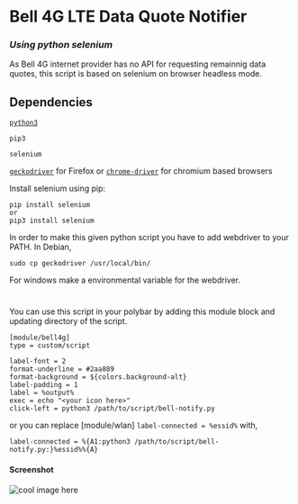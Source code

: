 # Bell 4G LTE Data Quote Notifier
### _Using python selenium_

As Bell 4G internet provider has no API for requesting remainnig data quotes, this script is based on selenium on browser headless mode. 

## Dependencies

[`python3`](https://www.python.org/)

`pip3`

`selenium`

[`geckodriver`](https://github.com/mozilla/geckodriver/releases) for Firefox or [`chrome-driver`](https://chromedriver.chromium.org/downloads) for chromium based browsers

Install selenium using pip:
```
pip install selenium
or
pip3 install selenium
```
In order to make this given python script you have to add webdriver to your PATH. In Debian,
```
sudo cp geckodriver /usr/local/bin/
```
For windows make a environmental variable for the webdriver.

#

You can use this script in your polybar by adding this module block and updating directory of the script.
```
[module/bell4g]
type = custom/script

label-font = 2
format-underline = #2aa889
format-background = ${colors.background-alt}
label-padding = 1
label = %output%
exec = echo "<your icon here>"
click-left = python3 /path/to/script/bell-notify.py
```
or
you can replace [module/wlan] `label-connected = %essid%` with,
```
label-connected = %{A1:python3 /path/to/script/bell-notify.py:}%essid%%{A}

```
#### Screenshot
![cool image here](https://i.imgur.com/Gn4bBmw.png)
